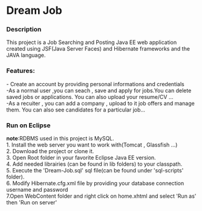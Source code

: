 <h1>Dream Job</h1>

<h3>Description</h3>
This project is a Job Searching and Posting Java EE web application created using JSF(Java Server Faces) and Hibernate frameworks and the JAVA language.
<h3>Features:</h3>
- Create an account by providing personal informations and credentials<br/>
-As a normal user ,you can seach , save and apply for jobs.You can delete saved jobs or applications. You can also upload your resume/CV ...<br/>
-As a recuiter , you can add a company , upload to it job offers and manage them. You can also see candidates for a particular job...
<h3>Run on Eclipse</h3>
<b>note</b>:RDBMS used in this project is MySQL.<br/>
1. Install the web server you want to work with(Tomcat , Glassfish ...)<br/>
2. Download the project or clone it.<br/>
3. Open Root folder in your favorite Eclipse Java EE version.<br/>
4. Add needed librairies (can be found in lib folders) to your classpath.<br/>
5. Execute the 'Dream-Job.sql' sql file(can be found under 'sql-scripts' folder).<br/>
6. Modify Hibernate.cfg.xml file by providing your database connection username and password<br/>
7.Open WebContent folder and right click on home.xhtml and select 'Run as' then 'Run on server'
